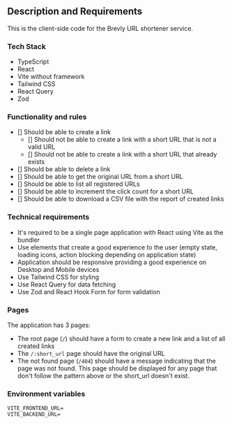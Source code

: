 ## Description and Requirements

This is the client-side code for the Brevly URL shortener service. 

### Tech Stack

- TypeScript
- React
- Vite without framework
- Tailwind CSS
- React Query
- Zod

### Functionality and rules

* [] Should be able to create a link
  * [] Should not be able to create a link with a short URL that is not a valid URL
  * [] Should not be able to create a link with a short URL that already exists
* [] Should be able to delete a link
* [] Should be able to get the original URL from a short URL
* [] Should be able to list all registered URLs
* [] Should be able to increment the click count for a short URL
* [] Should be able to download a CSV file with the report of created links

### Technical requirements
* It's required to be a single page application with React using Vite as the bundler
* Use elements that create a good experience to the user (empty state, loading icons, action blocking depending on application state)
* Application should be responsive providing a good experience on Desktop and Mobile devices
* Use Tailwind CSS for styling
* Use React Query for data fetching
* Use Zod and React Hook Form for form validation

### Pages
The application has 3 pages:
* The root page (`/`) should have a form to create a new link and a list of all created links
* The `/:short_url` page should have the original URL
* The not found page (`/404`) should have a message indicating that the page was not found. This page should be displayed for any page that don't follow the pattern above or the short_url doesn't exist.

### Environment variables

````
VITE_FRONTEND_URL=
VITE_BACKEND_URL=
````

